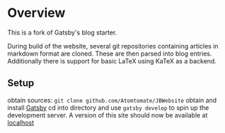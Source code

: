 # Overview
This is a fork of Gatsby's blog starter. 

During build of the website, several git repositories containing articles in markdown format are cloned. These are then parsed into blog entries. Additionally there is support for basic LaTeX using KaTeX as a backend.


## Setup
obtain sources: `git clone github.com/Atomtomate/JBWebsite`
obtain and install [Gatsby](https://www.gatsbyjs.com)
cd into directory and use `gatsby develop` to spin up the development server. A version of this site should now be available at [localhost](http://localhost:8000)
